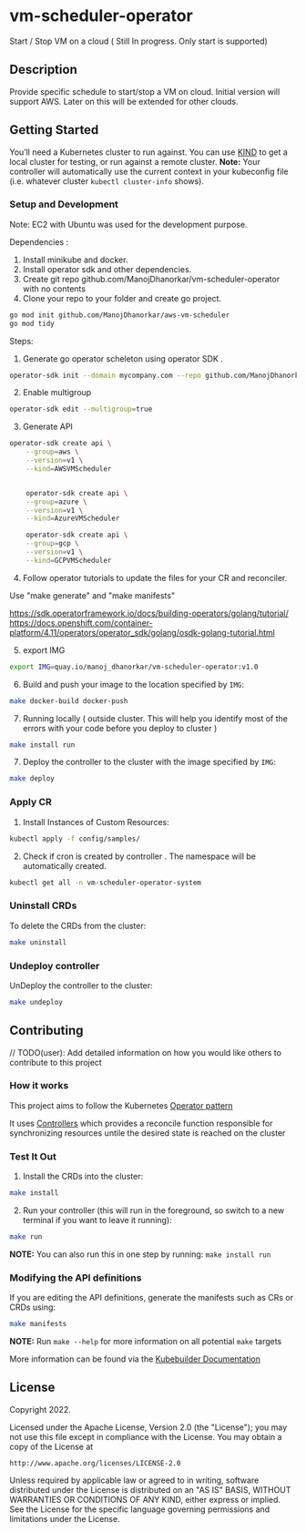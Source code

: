# vm-scheduler-operator
Start / Stop VM on a cloud ( Still In progress. Only start is supported) 

## Description
Provide specific schedule to start/stop a VM on cloud. Initial version will support AWS. Later on this will be extended for other clouds. 

## Getting Started 
You’ll need a Kubernetes cluster to run against. You can use [KIND](https://sigs.k8s.io/kind) to get a local cluster for testing, or run against a remote cluster.
**Note:** Your controller will automatically use the current context in your kubeconfig file (i.e. whatever cluster `kubectl cluster-info` shows).


### Setup and Development

Note: EC2 with Ubuntu was used for the development purpose. 

Dependencies :
1. Install minikube and docker.
2. Install operator sdk and other dependencies.
3. Create git repo github.com/ManojDhanorkar/vm-scheduler-operator with no contents
4. Clone your repo to your folder and create go project.
```sh
go mod init github.com/ManojDhanorkar/aws-vm-scheduler
go mod tidy 
```


Steps:
1. Generate go operator scheleton using operator SDK . 

```sh
operator-sdk init --domain mycompany.com --repo github.com/ManojDhanorkar/vm-scheduler-operator
```
2. Enable multigroup 

```sh
operator-sdk edit --multigroup=true
```

3. Generate API  

```sh
operator-sdk create api \
    --group=aws \
    --version=v1 \
    --kind=AWSVMScheduler


	operator-sdk create api \
    --group=azure \
    --version=v1 \
    --kind=AzureVMScheduler

	operator-sdk create api \
    --group=gcp \
    --version=v1 \
    --kind=GCPVMScheduler
```

4. Follow operator tutorials to update the files for your CR and reconciler.

Use "make generate" and "make manifests"  

https://sdk.operatorframework.io/docs/building-operators/golang/tutorial/
https://docs.openshift.com/container-platform/4.11/operators/operator_sdk/golang/osdk-golang-tutorial.html

5. export IMG

```sh
export IMG=quay.io/manoj_dhanorkar/vm-scheduler-operator:v1.0
```

6. Build and push your image to the location specified by `IMG`:
	
```sh
make docker-build docker-push 
```

7. Running locally ( outside cluster. This will help you identify most of the errors with your code before you deploy to cluster  ) 

```sh
make install run  
```

7. Deploy the controller to the cluster with the image specified by `IMG`:

```sh
make deploy 
```

### Apply CR 
1. Install Instances of Custom Resources:

```sh
kubectl apply -f config/samples/
```

2. Check if cron is created by controller . The namespace will be automatically created. 

```sh
kubectl get all -n vm-scheduler-operator-system 
```

### Uninstall CRDs
To delete the CRDs from the cluster:

```sh
make uninstall
```

### Undeploy controller
UnDeploy the controller to the cluster:

```sh
make undeploy
```

## Contributing
// TODO(user): Add detailed information on how you would like others to contribute to this project

### How it works
This project aims to follow the Kubernetes [Operator pattern](https://kubernetes.io/docs/concepts/extend-kubernetes/operator/)

It uses [Controllers](https://kubernetes.io/docs/concepts/architecture/controller/) 
which provides a reconcile function responsible for synchronizing resources untile the desired state is reached on the cluster 

### Test It Out
1. Install the CRDs into the cluster:

```sh
make install
```

2. Run your controller (this will run in the foreground, so switch to a new terminal if you want to leave it running):

```sh
make run
```

**NOTE:** You can also run this in one step by running: `make install run`

### Modifying the API definitions
If you are editing the API definitions, generate the manifests such as CRs or CRDs using:

```sh
make manifests
```

**NOTE:** Run `make --help` for more information on all potential `make` targets

More information can be found via the [Kubebuilder Documentation](https://book.kubebuilder.io/introduction.html)

## License

Copyright 2022.

Licensed under the Apache License, Version 2.0 (the "License");
you may not use this file except in compliance with the License.
You may obtain a copy of the License at

    http://www.apache.org/licenses/LICENSE-2.0

Unless required by applicable law or agreed to in writing, software
distributed under the License is distributed on an "AS IS" BASIS,
WITHOUT WARRANTIES OR CONDITIONS OF ANY KIND, either express or implied.
See the License for the specific language governing permissions and
limitations under the License.

